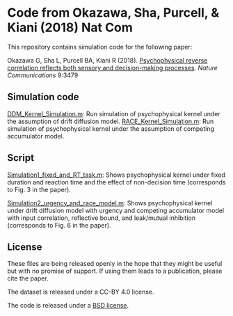 # Code from Okazawa, Sha, Purcell, & Kiani (2018) Nat Com

This repository contains simulation code for the following paper:

Okazawa G, Sha L, Purcell BA, Kiani R (2018). [Psychophysical reverse correlation reflects both sensory and decision-making processes](https://www.nature.com/articles/s41467-018-05797-y). *Nature Communications* 9:3479

## Simulation code

[DDM_Kernel_Simulation.m](./DDM_Kernel_Simulation.m): Run simulation of psychophysical kernel under the assumption of drift diffusion model.
[RACE_Kernel_Simulation.m](./RACE_Kernel_Simulation.m): Run simulation of psychophysical kernel under the assumption of competing accumulator model.

## Script

[Simulation1_fixed_and_RT_task.m](./Simulation1_fixed_and_RT_task.m): Shows psychophysical kernel under fixed duration and reaction time and the effect of non-decision time (corresponds to Fig. 3 in the paper).

[Simulation2_urgency_and_race_model.m](./Simulation2_urgency_and_race_model.m): Shows psychophysical kernel under drift diffusion model with urgency and competing accumulator model with input correlation, reflective bound, and leak/mutual inhibition (corresponds to Fig. 6 in the paper).

## License

These files are being released openly in the hope that they might be useful but with no promise of support. If using them leads to a publication, please cite the paper.

The dataset is released under a CC-BY 4.0 license.

The code is released under a [BSD license](./LICENSE.md).

